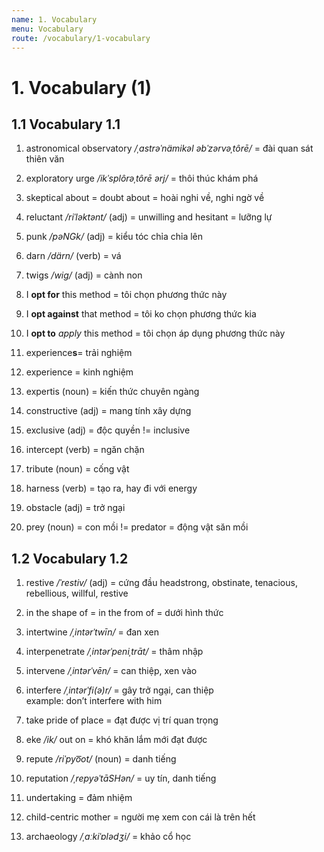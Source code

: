 ```yaml
---
name: 1. Vocabulary
menu: Vocabulary
route: /vocabulary/1-vocabulary
---
```


# 1. Vocabulary (1)

## 1.1 Vocabulary 1.1

1. astronomical observatory _/ˌastrəˈnämikəl əbˈzərvəˌtôrē/_ = đài quan sát thiên văn

2. exploratory urge _/ikˈsplôrəˌtôrē ərj/_ = thôi thúc khám phá

3. skeptical about = doubt about = hoài nghi về, nghi ngờ về

4. reluctant _/riˈləktənt/_ (adj) = unwilling and hesitant = lưỡng lự

5. punk _/pəNGk/_ (adj) = kiểu tóc chỉa chỉa lên

6. darn _/därn/_ (verb) = vá

7. twigs _/wig/_ (adj) = cành non

8. I **opt for** this method = tôi chọn phương thức này

9. I **opt against** that method = tôi ko chọn phương thức kia

10. I **opt to** _apply_ this method = tôi chọn áp dụng phương thức này

11. experience**s**= trải nghiệm

12. experience = kinh nghiệm

13. expertis (noun) = kiến thức chuyên ngàng

14. constructive (adj) = mang tính xây dựng

15. exclusive (adj) = độc quyền != inclusive

16. intercept (verb) = ngăn chặn

17. tribute (noun) = cống vật

18. harness (verb) = tạo ra, hay đi với energy

19. obstacle (adj) = trở ngại

20. prey (noun) = con mồi != predator = động vật săn mồi

## 1.2 Vocabulary 1.2

1. restive _/ˈrestiv/_ (adj) = cứng đầu headstrong, obstinate, tenacious, rebellious, willful, restive

2. in the shape of = in the from of = dưới hình thức

3. intertwine _/ˌintərˈtwīn/_ = đan xen

4. interpenetrate _/ˌintərˈpeniˌtrāt/_ = thâm nhập

5. intervene _/ˌintərˈvēn/_ = can thiệp, xen vào

6. interfere _/ˌintərˈfi(ə)r/_ = gây trở ngại, can thiệp  
   example: don’t interfere with him

7. take pride of place = đạt được vị trí quan trọng

8. eke _/ik/_ out on = khó khăn lắm mới đạt được

9. repute _/riˈpyo͞ot/_ (noun) = danh tiếng

10. reputation _/ˌrepyəˈtāSHən/_ = uy tín, danh tiếng

11. undertaking = đảm nhiệm

12. child-centric mother = người mẹ xem con cái là trên hết

13. archaeology _/ˌɑːkiˈɒlədʒi/_ = khảo cổ học
